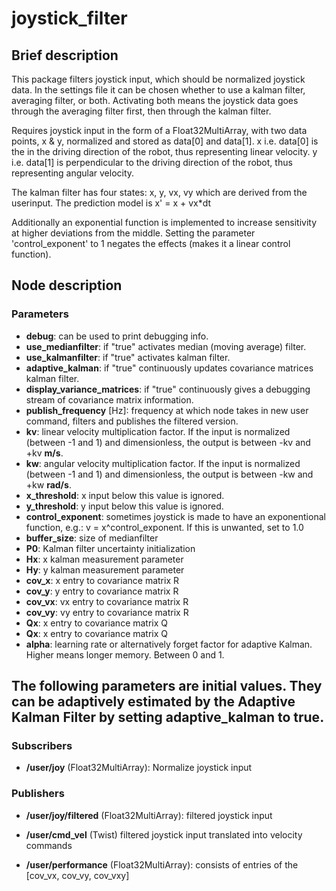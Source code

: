 # joystick_filter

## Brief description

This package filters joystick input, which should be normalized joystick data.
In the settings file it can be chosen whether to use a kalman filter, averaging filter, or both. 
Activating both means the joystick data goes through the averaging filter first, then through the kalman filter. 

Requires joystick input in the form of a Float32MultiArray, with two data points, x & y, normalized and stored as data[0] and data[1]. 
x i.e. data[0] is the in the driving direction of the robot, thus representing linear velocity. 
y i.e. data[1] is perpendicular to the driving direction of the robot, thus representing angular velocity. 

The kalman filter has four states: x, y, vx, vy which are derived from the userinput. 
The prediction model is x' = x + vx*dt

Additionally an exponential function is implemented to increase sensitivity at higher deviations from the middle. Setting the parameter 'control_exponent' to 1 negates the effects (makes it a linear control function).

## Node description

### Parameters
- **debug**: can be used to print debugging info.
- **use_medianfilter**: if "true" activates median (moving average) filter.
- **use_kalmanfilter**: if "true" activates kalman filter.
- **adaptive_kalman**: if "true" continuously updates covariance matrices kalman filter.
- **display_variance_matrices**: if "true" continuously gives a debugging stream of covariance matrix information. 
- **publish_frequency** [Hz]: frequency at which node takes in new user command, filters and publishes the filtered version. 
- **kv**: linear velocity multiplication factor. If the input is normalized (between -1 and 1) and dimensionless, the output is between -kv and +kv **m/s**.
- **kw**: angular velocity multiplication factor. If the input is normalized (between -1 and 1) and dimensionless, the output is between -kw and +kw **rad/s**.
- **x_threshold**: x input below this value is ignored. 
- **y_threshold**: y input below this value is ignored. 
- **control_exponent**: sometimes joystick is made to have an exponentional function, e.g.: v = x^control_exponent. If this is unwanted, set to 1.0
- **buffer_size**: size of medianfilter
- **P0**: Kalman filter uncertainty initialization
- **Hx**: x kalman measurement parameter 
- **Hy**: y kalman measurement parameter
- **cov_x**: x entry to covariance matrix R
- **cov_y**: y entry to covariance matrix R
- **cov_vx**: vx entry to covariance matrix R
- **cov_vy**: vy entry to covariance matrix R
- **Qx**: x entry to covariance matrix Q
- **Qx**: x entry to covariance matrix Q
- **alpha**: learning rate or alternatively forget factor for adaptive Kalman. Higher means longer memory. Between 0 and 1. 

## The following parameters are initial values. They can be adaptively estimated by the Adaptive Kalman Filter by setting adaptive_kalman to true.

### Subscribers

- **/user/joy** (Float32MultiArray):
Normalize joystick input

### Publishers

- **/user/joy/filtered** (Float32MultiArray):
filtered joystick input

- **/user/cmd_vel** (Twist)
filtered joystick input translated into velocity commands

- **/user/performance** (Float32MultiArray):
consists of entries of the [cov_vx, cov_vy, cov_vxy]
